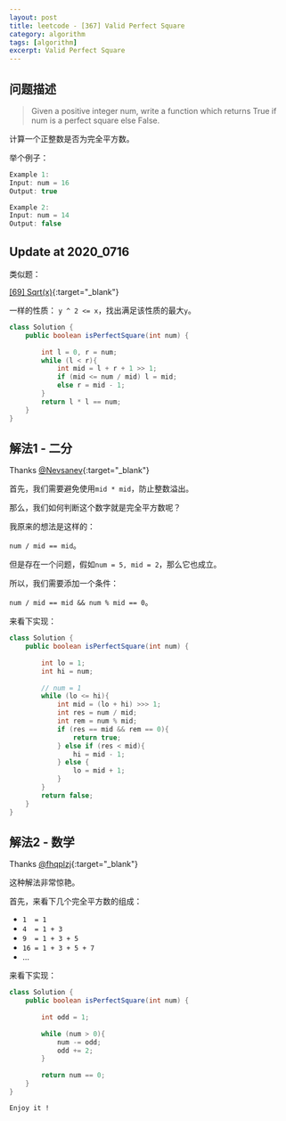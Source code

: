 ```yaml
---
layout: post
title: leetcode - [367] Valid Perfect Square
category: algorithm
tags: [algorithm]
excerpt: Valid Perfect Square
---
```


## 问题描述  

> Given a positive integer num, write a function which returns True if num is a perfect square else False.  

计算一个正整数是否为完全平方数。  

举个例子：  

``` java
Example 1:
Input: num = 16
Output: true

Example 2:
Input: num = 14
Output: false
```

## Update at 2020_0716   

类似题：  

[[69] Sqrt(x)](http://yaoyichen.cn/algorithm/2020/05/17/leetcode-69.html){:target="_blank"}  

一样的性质： `y ^ 2 <= x`，找出满足该性质的最大`y`。  

``` java
class Solution {
    public boolean isPerfectSquare(int num) {
        
        int l = 0, r = num;
        while (l < r){
            int mid = l + r + 1 >> 1;
            if (mid <= num / mid) l = mid;
            else r = mid - 1;
        }
        return l * l == num;
    }
}
```

## 解法1 - 二分  

Thanks [@Nevsanev](https://leetcode.com/problems/valid-perfect-square/discuss/83874/A-square-number-is-1%2B3%2B5%2B7%2B...-JAVA-code){:target="_blank"}  

首先，我们需要避免使用`mid * mid`，防止整数溢出。  

那么，我们如何判断这个数字就是完全平方数呢？  

我原来的想法是这样的：  

`num / mid == mid`。  

但是存在一个问题，假如`num = 5, mid = 2`，那么它也成立。  

所以，我们需要添加一个条件：  

`num / mid == mid && num % mid == 0`。  



来看下实现：  


``` java
class Solution {
    public boolean isPerfectSquare(int num) {
        
        int lo = 1;
        int hi = num;
        
        // num = 1
        while (lo <= hi){
            int mid = (lo + hi) >>> 1;
            int res = num / mid;
            int rem = num % mid;
            if (res == mid && rem == 0){
                return true;
            } else if (res < mid){
                hi = mid - 1;
            } else {
                lo = mid + 1;
            }
        }
        return false;
    }
}
```



## 解法2 - 数学  

Thanks [@fhqplzj](https://leetcode.com/problems/valid-perfect-square/discuss/83874/A-square-number-is-1%2B3%2B5%2B7%2B...-JAVA-code){:target="_blank"}  

这种解法非常惊艳。  

首先，来看下几个完全平方数的组成：  

- `1  = 1`  
- `4  = 1 + 3`  
- `9  = 1 + 3 + 5`  
- `16 = 1 + 3 + 5 + 7`  
- ...


来看下实现：  


``` java
class Solution {
    public boolean isPerfectSquare(int num) {
        
        int odd = 1;
        
        while (num > 0){
            num -= odd;
            odd += 2;
        }
        
        return num == 0;
    }
}
```

`Enjoy it ! `